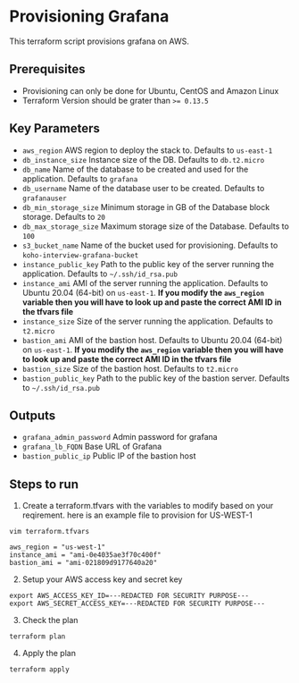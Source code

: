 # Provisioning Grafana

This terraform script provisions grafana on AWS. 


## Prerequisites 
* Provisioning can only be done for Ubuntu, CentOS and Amazon Linux
* Terraform Version should be grater than `>= 0.13.5`

## Key Parameters
* `aws_region` AWS region to deploy the stack to. Defaults to `us-east-1`
* `db_instance_size` Instance size of the DB. Defaults to `db.t2.micro`
* `db_name` Name of the database to be created and used for the application. Defaults to `grafana`
* `db_username` Name of the database user to be created. Defaults to `grafanauser`
* `db_min_storage_size` Minimum storage in GB of the Database block storage. Defaults to `20`
* `db_max_storage_size` Maximum storage size of the Database. Defaults to `100`
* `s3_bucket_name` Name of the bucket used for provisioning. Defaults to `koho-interview-grafana-bucket`
* `instance_public_key` Path to the public key of the server running the application. Defaults to `~/.ssh/id_rsa.pub`
* `instance_ami` AMI of the server running the application. Defaults to Ubuntu 20.04 (64-bit) on `us-east-1`. **If you modify the `aws_region` variable then you will have to look up and paste the correct AMI ID in the tfvars file**
* `instance_size` Size of the server running the application. Defaults to `t2.micro`
* `bastion_ami` AMI of the bastion host. Defaults to Ubuntu 20.04 (64-bit) on `us-east-1`. **If you modify the `aws_region` variable then you will have to look up and paste the correct AMI ID in the tfvars file**
* `bastion_size` Size of the bastion host. Defaults to `t2.micro`
* `bastion_public_key` Path to the public key of the bastion server. Defaults to `~/.ssh/id_rsa.pub`

## Outputs
* `grafana_admin_password` Admin password for grafana
* `grafana_lb_FQDN` Base URL of Grafana
* `bastion_public_ip` Public IP of the bastion host

## Steps to run
1. Create a terraform.tfvars with the variables to modify based on your reqirement. here is an example file to provision for US-WEST-1
```
vim terraform.tfvars
```
```
aws_region = "us-west-1"
instance_ami = "ami-0e4035ae3f70c400f"
bastion_ami = "ami-021809d9177640a20"
```
2. Setup your AWS access key and secret key
```
export AWS_ACCESS_KEY_ID=---REDACTED FOR SECURITY PURPOSE---
export AWS_SECRET_ACCESS_KEY=---REDACTED FOR SECURITY PURPOSE---
```
3. Check the plan
```
terraform plan
```
4. Apply the plan
```
terraform apply
```
